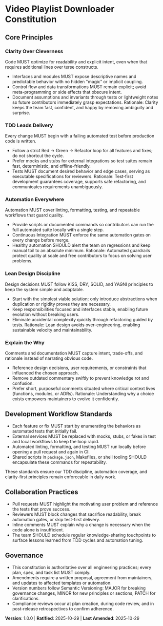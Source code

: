 <!--
Sync Impact Report
Version: 0.0.0 → 1.0.0
Modified Principles:
- Template Principle 1 → Clarity Over Cleverness
- Template Principle 2 → TDD Leads Delivery
- Template Principle 3 → Automation Everywhere
- Template Principle 4 → Lean Design Discipline
- Template Principle 5 → Explain the Why
Added Sections:
- Development Workflow Standards
- Collaboration Practices
Removed Sections:
- None
Templates:
- ✅ .specify/templates/plan-template.md
- ✅ .specify/templates/spec-template.md
- ✅ .specify/templates/tasks-template.md
- ⚠ .specify/templates/commands (directory currently absent; review once command templates exist)
Follow-up TODOs:
- None
-->

# Video Playlist Downloader Constitution

## Core Principles

### Clarity Over Cleverness
Code MUST optimize for readability and explicit intent, even when that requires additional lines over terse constructs.
- Interfaces and modules MUST expose descriptive names and predictable behavior with no hidden "magic" or implicit coupling.
- Control flow and data transformations MUST remain explicit; avoid meta-programming or side effects that obscure intent.
- Document assumptions and invariants through tests or lightweight notes so future contributors immediately grasp expectations.
Rationale: Clarity keeps the team fast, confident, and happy by removing ambiguity and surprise.

### TDD Leads Delivery
Every change MUST begin with a failing automated test before production code is written.
- Follow a strict Red → Green → Refactor loop for all features and fixes; do not shortcut the cycle.
- Prefer mocks and stubs for external integrations so test suites remain fast, deterministic, and offline-friendly.
- Tests MUST document desired behavior and edge cases, serving as executable specifications for reviewers.
Rationale: Test-first development guarantees coverage, supports safe refactoring, and communicates requirements unambiguously.

### Automation Everywhere
Automation MUST cover linting, formatting, testing, and repeatable workflows that guard quality.
- Provide scripts or documented commands so contributors can run the full automated suite locally with a single step.
- Continuous Integration MUST enforce the same automation gates on every change before merge.
- Healthy automation SHOULD alert the team on regressions and keep manual toil to an absolute minimum.
Rationale: Automated guardrails protect quality at scale and free contributors to focus on solving user problems.

### Lean Design Discipline
Design decisions MUST follow KISS, DRY, SOLID, and YAGNI principles to keep the system simple and adaptable.
- Start with the simplest viable solution; only introduce abstractions when duplication or rigidity proves they are necessary.
- Keep responsibilities focused and interfaces stable, enabling future evolution without breaking users.
- Eliminate accidental complexity quickly through refactoring guided by tests.
Rationale: Lean design avoids over-engineering, enabling sustainable velocity and maintainability.

### Explain the Why
Comments and documentation MUST capture intent, trade-offs, and rationale instead of narrating obvious code.
- Reference design decisions, user requirements, or constraints that influenced the chosen approach.
- Remove outdated commentary swiftly to prevent knowledge rot and confusion.
- Prefer short, purposeful comments situated where critical context lives (functions, modules, or ADRs).
Rationale: Understanding why a choice exists empowers maintainers to evolve it confidently.

## Development Workflow Standards

- Each feature or fix MUST start by enumerating the behaviors as automated tests that initially fail.
- External services MUST be replaced with mocks, stubs, or fakes in test and local workflows to keep the loop rapid.
- Automated linting, formatting, and testing MUST run locally before opening a pull request and again in CI.
- Shared scripts in `package.json`, Makefiles, or shell tooling SHOULD encapsulate these commands for repeatability.

These standards ensure our TDD discipline, automation coverage, and clarity-first principles remain enforceable in daily work.

## Collaboration Practices

- Pull requests MUST highlight the motivating user problem and reference the tests that prove success.
- Reviewers MUST block changes that sacrifice readability, break automation gates, or skip test-first delivery.
- Inline comments MUST explain why a change is necessary when the code alone is insufficient.
- The team SHOULD schedule regular knowledge-sharing touchpoints to surface lessons learned from TDD cycles and automation tuning.

## Governance

- This constitution is authoritative over all engineering practices; every plan, spec, and task list MUST comply.
- Amendments require a written proposal, agreement from maintainers, and updates to affected templates or automation.
- Version numbers follow Semantic Versioning: MAJOR for breaking governance changes, MINOR for new principles or sections, PATCH for clarifications.
- Compliance reviews occur at plan creation, during code review, and in post-release retrospectives to confirm adherence.

**Version**: 1.0.0 | **Ratified**: 2025-10-29 | **Last Amended**: 2025-10-29
